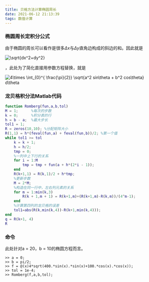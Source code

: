 ```yaml
---
title: 贝格方法计算椭圆周长
date: 2021-06-12 21:13:39
tags: 数值计算
---
```


### 椭圆周长定积分公式
由于椭圆的周长可以看作是很多$\Delta x$与$\Delta y$直角边构成的斜边的和。因此就是

<a target="_blank"><img src="https://latex.codecogs.com/gif.latex?\sqrt{dx^2&plus;dy^2}" title="\sqrt{dx^2+dy^2}" /></a>

，此处为了简化直接用参数方程替换，就是


<a target="_blank"><img src="https://latex.codecogs.com/gif.latex?4\times&space;\int_{0}^{&space;\frac{\pi}{2}}&space;\sqrt{a^2&space;sin\theta&space;&plus;&space;b^2&space;cos\theta}&space;d\theta" title="4\times \int_{0}^{ \frac{\pi}{2}} \sqrt{a^2 sin\theta + b^2 cos\theta} d\theta" /></a>

### 龙贝格积分法Matlab代码
```Matlab
function Romberg(fun,a,b,tol)
M = 1;      %每次的步数
k = 0;      %积分表的行
h = b - a;  %最大步长
tol1 = 1;
R = zeros(10,10); %分配矩阵大小
R(1,1) = h*(feval(fun,a) + feval(fun,b))/2; %第一个值
while tol1 >= tol
    k = k + 1;
    h = h/2;
    tmp = 0;
    %一列中上下行的关系
    for i = 1:M
        tmp = tmp + fun(a + h*(2*i - 1));
    end
    R(k+1,1) = R(k,1)/2 + h*tmp;
    %更新步数
    M = 2*M;
    %构造在同一行中，左右列元素的关系
    for m = 1:min(k,3)
        R(k + 1,m + 1) = R(k+1,m)+(R(k+1,m)-R(k,m))/(4^m-1);
    end
    %计算第四列的龙贝格的误差
    tol1=abs(R(k,min(k,4))-R(k+1,min(k,4)));
end
q = R(k+1, 4)
R
```

### 命令
此处针对a = 20，b = 10的椭圆方程而言。
```
>> a = 0;
>> b = pi/2;
>> f = @(x)4*sqrt(400.*sin(x).*sin(x)+100.*cos(x).*cos(x));
>> tol = 1e-4;
>> Romberg(f,a,b,tol);
````